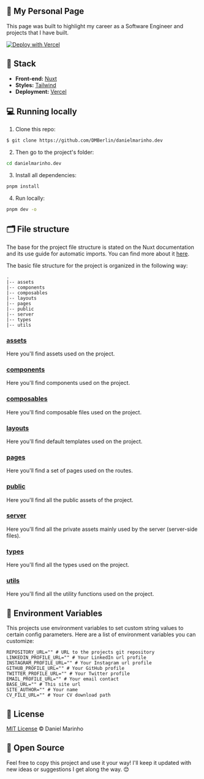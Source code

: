 ## 🚀 My Personal Page
This page was built to highlight my career as a Software Engineer and projects that I have built.

[![Deploy with Vercel](https://vercel.com/button)](https://vercel.com/new/clone?repository-url=https%3A%2F%2Fgithub.com%2FDMBerlin%2Fdanielmarinho.dev)

## 🧩 Stack

- **Front-end:** [Nuxt](https://nuxt.com/)
- **Styles:** [Tailwind](https://tailwindcss.nuxtjs.org)
- **Deployment:** [Vercel](https://vercel.com/)

## 💻 Running locally

1. Clone this repo:

```sh
$ git clone https://github.com/DMBerlin/danielmarinho.dev
```

2. Then go to the project's folder:

```sh
cd danielmarinho.dev
```

3. Install all dependencies:

```sh
pnpm install
```

4. Run locally:

```sh
pnpm dev -o
```

## 🗂️ File structure

The base for the project file structure is stated on the Nuxt documentation and its use guide for automatic imports. You can find more about it [here](https://nuxt.com/docs/getting-started/introduction).

The basic file structure for the project is organized in the following way:

```
.
|-- assets
|-- components
|-- composables
|-- layouts
|-- pages
|-- public
|-- server
|-- types
|-- utils
```

### [assets](https://github.com/DMBerlin/danielmarinho.dev/assets)

Here you'll find assets used on the project.

### [components](https://github.com/DMBerlin/danielmarinho.dev/components)

Here you'll find components used on the project.

### [composables](https://github.com/DMBerlin/danielmarinho.dev/composables)

Here you'll find composable files used on the project.

### [layouts](https://github.com/zenorocha/zenorocha.com/tree/master/layouts)

Here you'll find default templates used on the project.

### [pages](https://github.com/DMBerlin/danielmarinho.dev/pages)

Here you'll find a set of pages used on the routes.

### [public](https://github.com/DMBerlin/danielmarinho.dev/public)

Here you'll find all the public assets of the project.

### [server](https://github.com/DMBerlin/danielmarinho.dev/server)

Here you'll find all the private assets mainly used by the server (server-side files).

### [types](https://github.com/DMBerlin/danielmarinho.dev/types)

Here you'll find all the types used on the project.

### [utils](https://github.com/DMBerlin/danielmarinho.dev/utils)

Here you'll find all the utility functions used on the project.

## 📝 Environment Variables

This projects use environment variables to set custom string values to certain config parameters. Here are a list of environment variables you can customize:

``` dotenv
REPOSITORY_URL="" # URL to the projects git repository
LINKEDIN_PROFILE_URL="" # Your LinkedIn url profile
INSTAGRAM_PROFILE_URL="" # Your Instagram url profile
GITHUB_PROFILE_URL="" # Your GitHub profile
TWITTER_PROFILE_URL="" # Your Twitter profile
EMAIL_PROFILE_URL="" # Your email contact
BASE_URL="" # This site url
SITE_AUTHOR="" # Your name
CV_FILE_URL="" # Your CV download path
```

## 📖 License

[MIT License](http://zenorocha.mit-license.org/) © Daniel Marinho

## 🤝 Open Source

Feel free to copy this project and use it your way! I'll keep it updated with new ideas or suggestions I get along the way. 😊